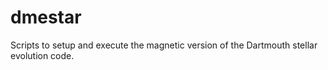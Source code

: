 dmestar
=======

Scripts to setup and execute the magnetic version of the Dartmouth stellar evolution code.
